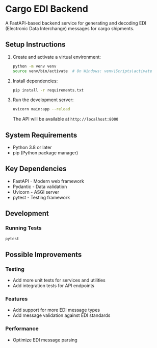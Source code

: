 # Cargo EDI Backend

A FastAPI-based backend service for generating and decoding EDI (Electronic Data Interchange) messages for cargo shipments.

## Setup Instructions

1. Create and activate a virtual environment:
   ```bash
   python -m venv venv
   source venv/bin/activate  # On Windows: venv\Scripts\activate
   ```

2. Install dependencies:
   ```bash
   pip install -r requirements.txt
   ```

3. Run the development server:
   ```bash
   uvicorn main:app --reload
   ```
   The API will be available at `http://localhost:8000`

## System Requirements

- Python 3.8 or later
- pip (Python package manager)


## Key Dependencies

- FastAPI - Modern web framework
- Pydantic - Data validation
- Uvicorn - ASGI server
- pytest - Testing framework

## Development

### Running Tests
```bash
pytest
```

## Possible Improvements

### Testing
- Add more unit tests for services and utilities
- Add integration tests for API endpoints

### Features
- Add support for more EDI message types
- Add message validation against EDI standards

### Performance
- Optimize EDI message parsing
